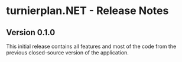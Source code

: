 # turnierplan.NET - Release Notes

## Version 0.1.0

This initial release contains all features and most of the code from the previous closed-source version of the application.
